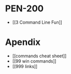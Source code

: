 # PEN-200
- [[3 Command Line Fun]]

# Apendix
- [[commands cheat sheet]]
- [[99 win commands]]
- [[999 links]]